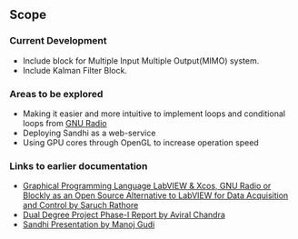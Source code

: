 ## Scope

### Current Development
* Include block for Multiple Input Multiple Output(MIMO) system.
* Include Kalman Filter Block.

### Areas to be explored
* Making it easier and more intuitive to implement loops and conditional loops from [GNU Radio](http://sumitgnuradio.blogspot.in/2012/10/either-you-can-use-tb.html)
* Deploying Sandhi as a web-service
* Using GPU cores through OpenGL to increase operation speed

### Links to earlier documentation
* [Graphical Programming Language LabVIEW & Xcos, GNU Radio or Blockly as an Open Source Alternative to LabVIEW for Data Acquisition and Control by Saruch Rathore](blobs/Internship_report_saruch.pdf)
* [Dual Degree Project Phase-I Report by Aviral Chandra](blobs/DDP_Report_v2.6.pdf)
* [Sandhi Presentation by Manoj Gudi](blobs/presentation.pdf)